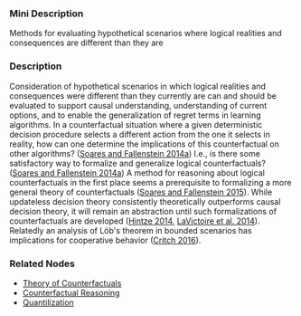 ### Mini Description

Methods for evaluating hypothetical scenarios where logical realities and consequences are different than they are

### Description

Consideration of hypothetical scenarios in which logical realities and consequences were different than they currently are can and should be evaluated to support causal understanding, understanding of current options, and to enable the generalization of regret terms in learning algorithms. In a counterfactual situation where a given deterministic decision procedure selects a different action from the one it selects in reality, how can one determine the implications of this counterfactual on other algorithms? ([Soares and Fallenstein 2014a](http://intelligence.org/files/TechnicalAgenda.pdf)) I.e., is there some satisfactory way to formalize and generalize logical counterfactuals? ([Soares and Fallenstein 2014a](http://intelligence.org/files/TechnicalAgenda.pdf)) A method for reasoning about logical counterfactuals in the first place seems a prerequisite to formalizing a more general theory of counterfactuals ([Soares and Fallenstein 2015](https://pdfs.semanticscholar.org/40b3/bbe8d3e0ff66caae3217f4b2fc0e71fd01e2.pdf)). While updateless decision theory consistently theoretically outperforms causal decision theory, it will remain an abstraction until such formalizations of counterfactuals are developed ([Hintze 2014](https://intelligence.org/wp-content/uploads/2014/10/Hintze-Problem-Class-Dominance-In-Predictive-Dilemmas.pdf), [LaVictoire et al. 2014](http://www.aaai.org/ocs/index.php/WS/AAAIW14/paper/viewFile/8833/8294)). Relatedly an analysis of Löb's theorem in bounded scenarios has implications for cooperative behavior ([Critch 2016](http://acritch.com/media/ai/Andrew_Critch_-_Parametric_Bounded_Lob.pdf)).

### Related Nodes

- [Theory of Counterfactuals](/Value_Alignment/Foundations/Foundations_of_Rational_Agency/Theory_of_Counterfactuals/Theory_of_Counterfactuals.md)
- [Counterfactual Reasoning](/Value_Alignment/Validation/Increasing_Contextual_Awareness/Uncertainty_Identification_and_Management/Inductive_Ambiguity_Identification/Robustness_to_Distributional_Shift/Counterfactual_Reasoning/Counterfactual_Reasoning.md)
- [Quantilization](/Value_Alignment/Validation/Averting_Instrumental_Incentives/Domesticity/Mild_Optimization/Quantilization/Quantilization.md)
